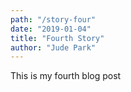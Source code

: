 ```yaml
---
path: "/story-four"
date: "2019-01-04"
title: "Fourth Story"
author: "Jude Park"
---
```


This is my fourth blog post